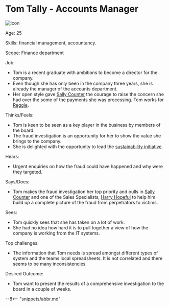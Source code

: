 <!-- SPDX-License-Identifier: CC-BY-4.0 -->
<!-- Copyright Contributors to the ODPi Egeria project. -->

# Tom Tally - Accounts Manager

![Icon](tom-tally.png)

Age: 25

Skills: financial management, accountancy.

Scope: Finance department

Job:

* Tom is a recent graduate with ambitions to become a director for the company.
* Even though she has only been in the company three years, she is already the manager of the accounts department.
* Her open style gave [Sally Counter](/practices/coco-pharmaceuticals/personas/sally-counter) the courage to raise the concern she had over the some of the payments she was processing. Tom works for [Reggie](/practices/coco-pharmaceuticals/personas/reggie-mint).

Thinks/Feels:

* Tom is keen to be seen as a key player in the business by members of the board.
* The fraud investigation is an opportunity for her to show the value she brings to the company.
* She is delighted with the opportunity to lead the [sustainability initiative](/practices/coco-pharmaceuticals/scenarios/sustainability-initiative/overview).

Hears:

* Urgent enquiries on how the fraud could have happened and why were they targeted.

Says/Does:

* Tom makes the fraud investigation her top priority and pulls in [Sally Counter](/practices/coco-pharmaceuticals/personas/sally-counter) and one of the Sales Specialists, [Harry Hopeful](/practices/coco-pharmaceuticals/personas/harry-hopeful) to help him build up a complete picture of the fraud from perpetrators to victims.

Sees:

* Tom quickly sees that she has taken on a lot of work.
* She had no idea how hard it is to pull together a view of how the company is working from the IT systems.

Top challenges:

* The information that Tom needs is spread amongst different types of system and the teams local spreadsheets. It is not correlated and there seems to be many inconsistencies.

Desired Outcome:

* Tom want to present the results of a comprehensive investigation to the board in a couple of weeks.



--8<-- "snippets/abbr.md"
